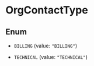 

# OrgContactType

## Enum


* `BILLING` (value: `"BILLING"`)

* `TECHNICAL` (value: `"TECHNICAL"`)



